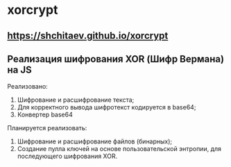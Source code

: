 # xorcrypt
## https://shchitaev.github.io/xorcrypt
## Реализация шифрования XOR (Шифр Вермана) на JS 

Реализовано: 

1) Шифрование и расшифрование текста;
2) Для корректного вывода шифротекст кодируется в base64;
3) Конвертер base64


Планируется реализовать: 

1) Шифрование и расшифрование файлов (бинарных);
2) Создание пулла ключей на основе пользовательской энтропии, для последующего шифрования XOR.
